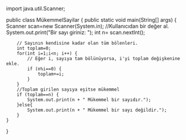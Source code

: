 import java.util.Scanner;

public class MükemmelSayilar {
    public static void main(String[] args) {
        Scanner scan=new Scanner(System.in);
        //Kullanıcıdan bir değer al.
        System.out.print("Bir sayı giriniz: ");
        int n= scan.nextInt();

        // Sayının kendisine kadar olan tüm bölenleri.
        int toplam=0;
        for(int i=1;i<n; i++) {
            // Eğer i, sayıya tam bölünüyorsa, i'yi toplam değişkenine ekle.
            if (n%i==0) {
                toplam+=i;
            }
        }
        //Toplam girilen sayıya eşitse mükemmel
        if (toplam==n) {
            System.out.print(n + " Mükemmel bir sayıdır.");
        }else{
            System.out.print(n + " Mükemmel bir sayı değildir.");
        }
    }
}
